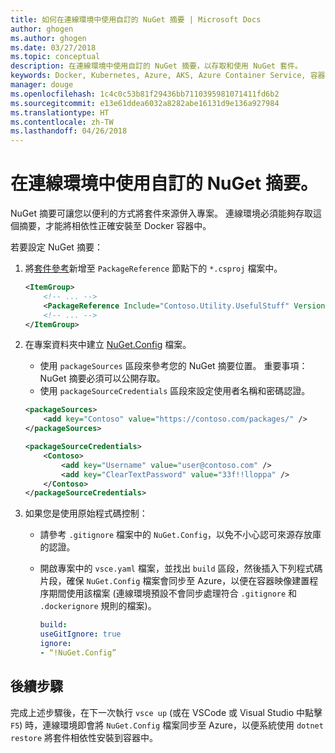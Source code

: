 ```yaml
---
title: 如何在連線環境中使用自訂的 NuGet 摘要 | Microsoft Docs
author: ghogen
ms.author: ghogen
ms.date: 03/27/2018
ms.topic: conceptual
description: 在連線環境中使用自訂的 NuGet 摘要，以存取和使用 NuGet 套件。
keywords: Docker, Kubernetes, Azure, AKS, Azure Container Service, 容器
manager: douge
ms.openlocfilehash: 1c4c0c53b81f29436bb7110395981071411fd6b2
ms.sourcegitcommit: e13e61ddea6032a8282abe16131d9e136a927984
ms.translationtype: HT
ms.contentlocale: zh-TW
ms.lasthandoff: 04/26/2018
---
```

#  <a name="use-a-custom-nuget-feed-in-a-connected-environment"></a>在連線環境中使用自訂的 NuGet 摘要。

NuGet 摘要可讓您以便利的方式將套件來源併入專案。 連線環境必須能夠存取這個摘要，才能將相依性正確安裝至 Docker 容器中。

若要設定 NuGet 摘要：
1. 將[套件參考](https://docs.microsoft.com/en-us/nuget/consume-packages/package-references-in-project-files)新增至 `PackageReference` 節點下的 `*.csproj` 檔案中。

   ```xml
   <ItemGroup>
       <!-- ... -->
       <PackageReference Include="Contoso.Utility.UsefulStuff" Version="3.6.0" />
       <!-- ... -->
   </ItemGroup>
   ```

2. 在專案資料夾中建立 [NuGet.Config](https://docs.microsoft.com/en-us/nuget/reference/nuget-config-file) 檔案。
     * 使用 `packageSources` 區段來參考您的 NuGet 摘要位置。 重要事項：NuGet 摘要必須可以公開存取。
     * 使用 `packageSourceCredentials` 區段來設定使用者名稱和密碼認證。 

   ```xml
   <packageSources>
       <add key="Contoso" value="https://contoso.com/packages/" />
   </packageSources>

   <packageSourceCredentials>
       <Contoso>
           <add key="Username" value="user@contoso.com" />
           <add key="ClearTextPassword" value="33f!!lloppa" />
       </Contoso>
   </packageSourceCredentials>
   ```

3. 如果您是使用原始程式碼控制：
    - 請參考 `.gitignore` 檔案中的 `NuGet.Config`，以免不小心認可來源存放庫的認證。
    - 開啟專案中的 `vsce.yaml` 檔案，並找出 `build` 區段，然後插入下列程式碼片段，確保 `NuGet.Config` 檔案會同步至 Azure，以便在容器映像建置程序期間使用該檔案  (連線環境預設不會同步處理符合 `.gitignore` 和 `.dockerignore` 規則的檔案)。

        ```yaml
        build:
        useGitIgnore: true
        ignore:
        - “!NuGet.Config”
        ```


## <a name="next-steps"></a>後續步驟

完成上述步驟後，在下一次執行 `vsce up` (或在 VSCode 或 Visual Studio 中點擊 `F5`) 時，連線環境即會將 `NuGet.Config` 檔案同步至 Azure，以便系統使用 `dotnet restore` 將套件相依性安裝到容器中。

